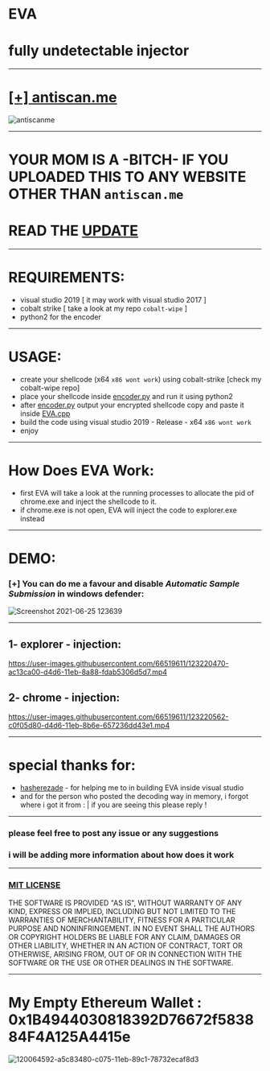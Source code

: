 # EVA
# fully undetectable injector

*************************************************************************************

# [[+] antiscan.me](https://antiscan.me/scan/new/result?id=2COeiu0BcRmz)
![antiscanme](https://user-images.githubusercontent.com/66519611/123218820-d9f80f00-d4d4-11eb-9135-c2bfe861162e.png)

*************************************************************************************

# YOUR MOM IS A -BITCH- IF YOU UPLOADED THIS TO ANY WEBSITE OTHER THAN  `antiscan.me`
# READ THE [UPDATE](https://github.com/ORCA666/EVA/blob/main/UPDATE.md)
*************************************************************************************


# REQUIREMENTS:
* visual studio 2019 [ it may work with visual studio 2017 ]
* cobalt strike [ take a look at my repo `cobalt-wipe` ]
* python2 for the encoder

*************************************************************************************

# USAGE:
* create your shellcode (x64 `x86 wont work`) using cobalt-strike [check my cobalt-wipe repo]
* place your shellcode inside [encoder.py](https://github.com/ORCA666/EVA/blob/main/encoder.py) and run it using python2
* after [encoder.py](https://github.com/ORCA666/EVA/blob/main/encoder.py) output your encrypted shellcode copy and paste it inside [EVA.cpp](https://github.com/ORCA666/EVA/blob/main/EVA/EVA.cpp)
* build the code using visual studio 2019 - Release - x64 `x86 wont work`
* enjoy


*************************************************************************************

# How Does EVA Work:
* first EVA will take a look at the running processes to allocate the pid of chrome.exe and inject the shellcode to it.
* if chrome.exe is not open, EVA will inject the code to explorer.exe instead

*************************************************************************************

# DEMO: 

### [+] You can do me a favour and disable *Automatic Sample Submission* in windows defender:

![Screenshot 2021-06-25 123639](https://user-images.githubusercontent.com/66519611/123405199-4137c100-d5b2-11eb-9d34-a2ae0ca65045.png)

*************************************************************************************


## 1- explorer - injection:

https://user-images.githubusercontent.com/66519611/123220470-ac13ca00-d4d6-11eb-8a88-fdab5306d5d7.mp4


## 2- chrome - injection:

https://user-images.githubusercontent.com/66519611/123220562-c0f05d80-d4d6-11eb-8b6e-657236dd43e1.mp4


*************************************************************************************

# special thanks for:
* [hasherezade](https://github.com/hasherezade) - for helping me to in building EVA inside visual studio
* and for the person who posted the decoding way in memory, i forgot where i got it from : | if you are seeing this please reply !


*************************************************************************************

### please feel free to post any issue or any suggestions

### i will be adding more information about how does it work

*************************************************************************************


### [MIT LICENSE ](https://github.com/ORCA666/EVA/blob/main/LICENSE)

THE SOFTWARE IS PROVIDED "AS IS", WITHOUT WARRANTY OF ANY KIND, EXPRESS OR
IMPLIED, INCLUDING BUT NOT LIMITED TO THE WARRANTIES OF MERCHANTABILITY,
FITNESS FOR A PARTICULAR PURPOSE AND NONINFRINGEMENT. IN NO EVENT SHALL THE
AUTHORS OR COPYRIGHT HOLDERS BE LIABLE FOR ANY CLAIM, DAMAGES OR OTHER
LIABILITY, WHETHER IN AN ACTION OF CONTRACT, TORT OR OTHERWISE, ARISING FROM,
OUT OF OR IN CONNECTION WITH THE SOFTWARE OR THE USE OR OTHER DEALINGS IN THE
SOFTWARE.

*************************************************************************************

# My Empty Ethereum Wallet : 0x1B4944030818392D76672f583884F4A125A4415e
![120064592-a5c83480-c075-11eb-89c1-78732ecaf8d3](https://user-images.githubusercontent.com/66519611/123219351-791d0680-d4d5-11eb-8248-e34069d0ad6d.png)



